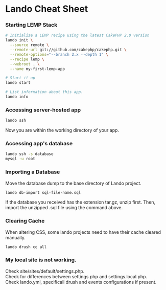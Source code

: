 
# Lando Cheat Sheet

### Starting LEMP Stack
```bash
# Initialize a LEMP recipe using the latest CakePHP 2.0 version
lando init \
  --source remote \
  --remote-url git://github.com/cakephp/cakephp.git \
  --remote-options="--branch 2.x --depth 1" \
  --recipe lemp \
  --webroot . \
  --name my-first-lemp-app

# Start it up
lando start

# List information about this app.
lando info
```

### Accessing server-hosted app
```bash
lando ssh
```
Now you are within the working directory of your app.

### Accessing app's database
```bash
lando ssh -s database
mysql -u root
```

### Importing a Database
Move the database dump to the base directory of Lando project.
  
```bash
lando db-import sql-file-name.sql
```
If the database you received has the extension tar.gz, unzip first. Then, import the unzipped .sql file using the command above.

### Clearing Cache
When altering CSS, some lando projects need to have their cache cleared manually.
```bash
lando drush cc all
```

### My local site is not working.
Check site/sites/default/settings.php.  
Check for differences between settings.php and settings.local.php.  
Check lando.yml, specificall drush and events configurations if present.

